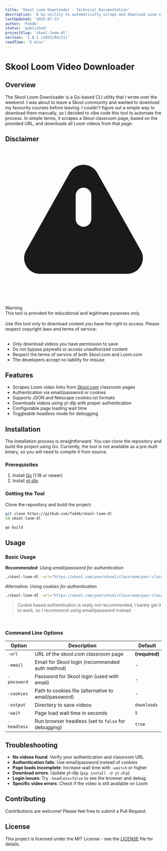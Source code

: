 ```yaml
---
title: 'Skool Loom Downloader - Technical Documentation'
description: 'A Go utility to automatically scrape and download Loom videos from Skool.com classrooms.'
lastUpdated: '2025-07-15'
author: 'Fx64b'
status: 'published'
projectSlug: 'skool-loom-dl'
version: '1.0.1 (2025/04/21)'
readTime: '5 mins'
---
```


# Skool Loom Video Downloader

## Overview

The Skool Loom Downloader is a Go-based CLI utility that I wrote over the weekend. I was about to leave a Skool community and wanted to download my favourity courses before leaving.
I couldn't figure out a simple way to download them manually, so I decided to vibe code this tool to automate the process.
In simple terms, it scrapes a Skool classroom page, based on the provided URL, and downloads all Loom videos from that page.

## Disclaimer

<div className="border-l-4 mt-4 border-destructive bg-destructive/10 p-4 rounded-md">
  <div className="flex space-x-3">
    <div className="mt-1">
      <svg className="h-5 w-5 text-destructive" viewBox="0 0 20 20" fill="currentColor">
        <path fillRule="evenodd" d="M8.257 3.099c.765-1.36 2.722-1.36 3.486 0l5.58 9.92c.75 1.334-.213 2.98-1.742 2.98H4.42c-1.53 0-2.493-1.646-1.743-2.98l5.58-9.92zM11 13a1 1 0 11-2 0 1 1 0 012 0zm-1-8a1 1 0 00-1 1v3a1 1 0 002 0V6a1 1 0 00-1-1z" clipRule="evenodd" />
      </svg>
    </div>
    <div className="ml-2">
      <span className="text-md font-medium text-destructive">Warning</span>
      <div className="mt-2 text-sm text-destructive/80">
        This tool is provided for educational and legitimate purposes only.
      </div>
    </div>
  </div>
</div>
<br/>
Use this tool only to download content you have the right to access. Please respect copyright laws and terms of service:
<br/><br/>
<ul>
    <li>Only download videos you have permission to save</li>
    <li>Do not bypass paywalls or access unauthorized content</li>
    <li>Respect the terms of service of both Skool.com and Loom.com</li>
    <li>The developers accept no liability for misuse</li>
</ul>

## Features

- Scrapes Loom video links from [Skool.com](https://skool.com) classroom pages
- Authentication via email/password or cookies
- Supports JSON and Netscape cookies.txt formats
- Downloads videos using yt-dlp with proper authentication
- Configurable page loading wait time
- Toggleable headless mode for debugging

## Installation

The installation process is straightforward. You can clone the repository and build the project using Go. Currently, the tool is not available as a pre-built binary, so you will need to compile it from source.

### Prerequisites

1. Install [Go](https://golang.org/doc/install) (1.18 or newer)
2. Install [yt-dlp](https://github.com/yt-dlp/yt-dlp#installation)

### Getting the Tool

Clone the repository and build the project:

```bash
git clone https://github.com/fx64b/skool-loom-dl
cd skool-loom-dl

go build
```

## Usage

### Basic Usage

_**Recommended:** Using email/password for authentication_

```bash
./skool-loom-dl -url="https://skool.com/yourschool/classroom/your-classroom" -email="your@email.com" -password="yourpassword"
```

_Alternative: Using cookies for authentication_

```bash
./skool-loom-dl -url="https://skool.com/yourschool/classroom/your-classroom" -cookies="cookies.json"
```

> Cookie based authentication is really not recommended, I barely get it to work, so I recommend using email/password instead

<br/>

### Command Line Options

| Option      | Description                                          | Default        |
| ----------- | ---------------------------------------------------- | -------------- |
| `-url`      | URL of the skool.com classroom page                  | **(required)** |
| `-email`    | Email for Skool login (recommended auth method)      | -              |
| `-password` | Password for Skool login (used with email)           | -              |
| `-cookies`  | Path to cookies file (alternative to email/password) | -              |
| `-output`   | Directory to save videos                             | `downloads`    |
| `-wait`     | Page load wait time in seconds                       | `5`            |
| `-headless` | Run browser headless (set to `false` for debugging)  | `true`         |

## Troubleshooting

- **No videos found**: Verify your authentication and classroom URL
- **Authentication fails**: Use email/password instead of cookies
- **Page loads incomplete**: Increase wait time with `-wait=5` or higher
- **Download errors**: Update yt-dlp (`pip install -U yt-dlp`)
- **Login issues**: Try `-headless=false` to see the browser and debug
- **Specific video errors**: Check if the video is still available on Loom

## Contributing

Contributions are welcome! Please feel free to submit a Pull Request.

## License

This project is licensed under the MIT License - see the [LICENSE](https://github.com/Fx64b/skool-loom-dl/blob/main/LICENSE) file for details.
